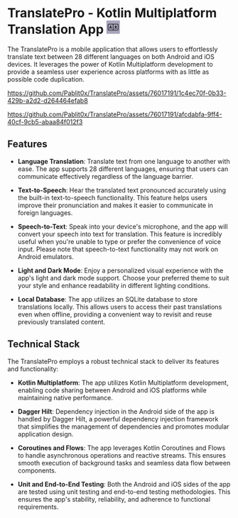 # TranslatePro - Kotlin Multiplatform Translation App <img src="logo.png" alt="Logo" width="30" height="30">

The TranslatePro is a mobile application that allows users to effortlessly translate text between 28 different languages on both Android and iOS devices. It leverages the power of Kotlin Multiplatform development to provide a seamless user experience across platforms with as little as possible code duplication.

https://github.com/Pablit0x/TranslatePro/assets/76017191/1c4ec70f-0b33-429b-a2d2-d264464efab8

https://github.com/Pablit0x/TranslatePro/assets/76017191/afcdabfa-9ff4-40cf-9cb5-abaa84f012f3


## Features

- **Language Translation**: Translate text from one language to another with ease. The app supports 28 different languages, ensuring that users can communicate effectively regardless of the language barrier.

- **Text-to-Speech**: Hear the translated text pronounced accurately using the built-in text-to-speech functionality. This feature helps users improve their pronunciation and makes it easier to communicate in foreign languages.

- **Speech-to-Text**: Speak into your device's microphone, and the app will convert your speech into text for translation. This feature is incredibly useful when you're unable to type or prefer the convenience of voice input. Please note that speech-to-text functionality may not work on Android emulators.

- **Light and Dark Mode**: Enjoy a personalized visual experience with the app's light and dark mode support. Choose your preferred theme to suit your style and enhance readability in different lighting conditions.

- **Local Database**: The app utilizes an SQLite database to store translations locally. This allows users to access their past translations even when offline, providing a convenient way to revisit and reuse previously translated content.

## Technical Stack

The TranslatePro employs a robust technical stack to deliver its features and functionality:

- **Kotlin Multiplatform**: The app utilizes Kotlin Multiplatform development, enabling code sharing between Android and iOS platforms while maintaining native performance.

- **Dagger Hilt**: Dependency injection in the Android side of the app is handled by Dagger Hilt, a powerful dependency injection framework that simplifies the management of dependencies and promotes modular application design.

- **Coroutines and Flows**: The app leverages Kotlin Coroutines and Flows to handle asynchronous operations and reactive streams. This ensures smooth execution of background tasks and seamless data flow between components.

- **Unit and End-to-End Testing**: Both the Android and iOS sides of the app are tested using unit testing and end-to-end testing methodologies. This ensures the app's stability, reliability, and adherence to functional requirements.
